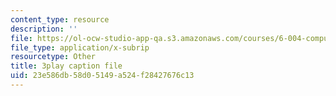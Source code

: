 ```yaml
---
content_type: resource
description: ''
file: https://ol-ocw-studio-app-qa.s3.amazonaws.com/courses/6-004-computation-structures-spring-2017/23e586db58d05149a524f28427676c13_CLiy3m2Jt-M.vtt
file_type: application/x-subrip
resourcetype: Other
title: 3play caption file
uid: 23e586db-58d0-5149-a524-f28427676c13
---
```

